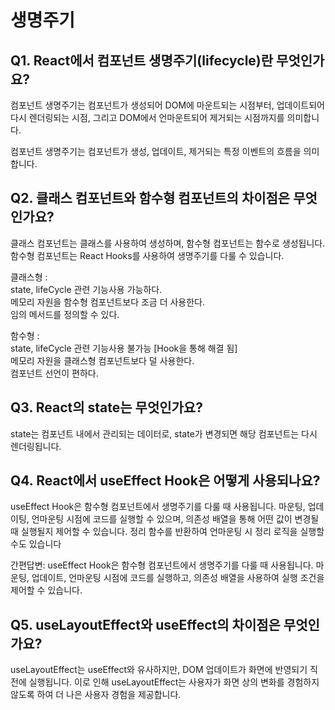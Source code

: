 # 생명주기

## Q1. React에서 컴포넌트 생명주기(lifecycle)란 무엇인가요?

컴포넌트 생명주기는 컴포넌트가 생성되어 DOM에 마운트되는 시점부터, 업데이트되어 다시 렌더링되는 시점, 그리고 DOM에서 언마운트되어 제거되는 시점까지를 의미합니다.

컴포넌트 생명주기는 컴포넌트가 생성, 업데이트, 제거되는 특정 이벤트의 흐름을 의미합니다.

## Q2. 클래스 컴포넌트와 함수형 컴포넌트의 차이점은 무엇인가요?

클래스 컴포넌트는 클래스를 사용하여 생성하며, 함수형 컴포넌트는 함수로 생성됩니다. 함수형 컴포넌트는 React Hooks를 사용하여 생명주기를 다룰 수 있습니다.

클래스형 : </br>
state, lifeCycle 관련 기능사용 가능하다.</br>
메모리 자원을 함수형 컴포넌트보다 조금 더 사용한다.</br>
임의 메서드를 정의할 수 있다.</br>


함수형 : </br>
state, lifeCycle 관련 기능사용 불가능 [Hook을 통해 해결 됨] </br>
메모리 자원을 클래스형 컴포넌트보다 덜 사용한다.</br>
컴포넌트 선언이 편하다. </br>

## Q3. React의 state는 무엇인가요?

state는 컴포넌트 내에서 관리되는 데이터로, state가 변경되면 해당 컴포넌트는 다시 렌더링됩니다.

## Q4. React에서 useEffect Hook은 어떻게 사용되나요?

useEffect Hook은 함수형 컴포넌트에서 생명주기를 다룰 때 사용됩니다. 마운팅, 업데이팅, 언마운팅 시점에 코드를 실행할 수 있으며, 의존성 배열을 통해 어떤 값이 변경될 때 실행될지 제어할 수 있습니다. 정리 함수를 반환하여 언마운팅 시 정리 로직을 실행할 수도 있습니다

간편답변: useEffect Hook은 함수형 컴포넌트에서 생명주기를 다룰 때 사용됩니다. 마운팅, 업데이트, 언마운팅 시점에 코드를 실행하고, 의존성 배열을 사용하여 실행 조건을 제어할 수 있습니다.

## Q5. useLayoutEffect와 useEffect의 차이점은 무엇인가요?

useLayoutEffect는 useEffect와 유사하지만, DOM 업데이트가 화면에 반영되기 직전에 실행됩니다. 이로 인해 useLayoutEffect는 사용자가 화면 상의 변화를 경험하지 않도록 하여 더 나은 사용자 경험을 제공합니다.
